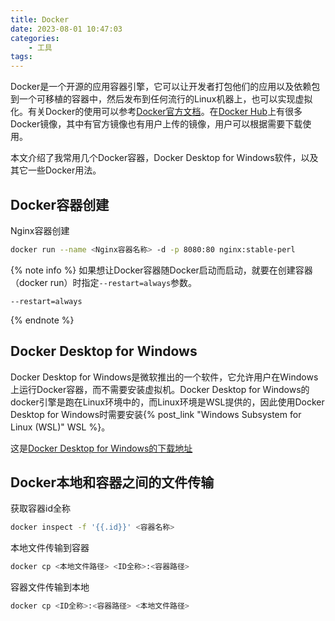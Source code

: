 ```yaml
---
title: Docker
date: 2023-08-01 10:47:03
categories:
    - 工具
tags:
---
```


Docker是一个开源的应用容器引擎，它可以让开发者打包他们的应用以及依赖包到一个可移植的容器中，然后发布到任何流行的Linux机器上，也可以实现虚拟化。有关Docker的使用可以参考[Docker官方文档](https://docs.docker.com/)。在[Docker Hub](https://hub.docker.com/)上有很多Docker镜像，其中有官方镜像也有用户上传的镜像，用户可以根据需要下载使用。

本文介绍了我常用几个Docker容器，Docker Desktop for Windows软件，以及其它一些Docker用法。

<!--more-->

## Docker容器创建

Nginx容器创建

```bash
docker run --name <Nginx容器名称> -d -p 8080:80 nginx:stable-perl
```

{% note info %}
如果想让Docker容器随Docker启动而启动，就要在创建容器（docker run）时指定`--restart=always`参数。

```text
--restart=always
```

{% endnote %}

## Docker Desktop for Windows

Docker Desktop for Windows是微软推出的一个软件，它允许用户在Windows上运行Docker容器，而不需要安装虚拟机。Docker Desktop for Windows的docker引擎是跑在Linux环境中的，而Linux环境是WSL提供的，因此使用Docker Desktop for Windows时需要安装{% post_link "Windows Subsystem for Linux (WSL)" WSL %}。

这是[Docker Desktop for Windows的下载地址](https://www.docker.com/products/docker-desktop/)

## Docker本地和容器之间的文件传输

获取容器id全称

```bash
docker inspect -f '{{.id}}' <容器名称>
```

本地文件传输到容器

```bash
docker cp <本地文件路径> <ID全称>:<容器路径>
```

容器文件传输到本地

```bash
docker cp <ID全称>:<容器路径> <本地文件路径>
```
